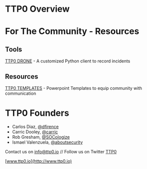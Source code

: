 # TTP0 Overview

# For The Community  - Resources

## Tools
[TTP0 DRONE](https://github.com/TTP0/drone) - A customized Python client to record incidents

## Resources
[TTP0 TEMPLATES](https://github.com/TTP0/ttp0_community_templates) - Powerpoint Templates to equip community with communication


# TTP0 Founders

* Carlos Diaz, [@dfirence](https://twitter.com/dfirence)
* Carric Dooley, [@carric](https://twitter.com/carric)
* Rob Gresham, [@SOCologize](https://twitter.com/socologize)
* Ismael Valenzuela, [@aboutsecurity](https://twitter.com/aboutsecurity)


Contact us on info@ttp0.io // Follow us on Twitter [TTP0](https://twitter.com/TTP_0)

[www.ttp0.io](http://www.ttp0.io)
